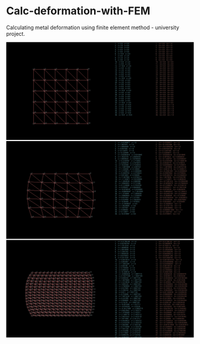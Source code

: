 # Calc-deformation-with-FEM
Calculating metal deformation using finite element method - university project.

![alt tag](https://raw.githubusercontent.com/mkaflowski/Calc-deformation-with-FEM/master/before.jpg)
![alt tag](https://raw.githubusercontent.com/mkaflowski/Calc-deformation-with-FEM/master/after.jpg)
![alt tag](https://raw.githubusercontent.com/mkaflowski/Calc-deformation-with-FEM/master/after2.jpg)
